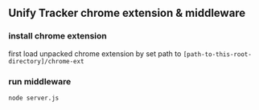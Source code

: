 ## Unify Tracker chrome extension & middleware

### install chrome extension

first load unpacked chrome extension by set path to `[path-to-this-root-directory]/chrome-ext`

### run middleware

`node server.js`
